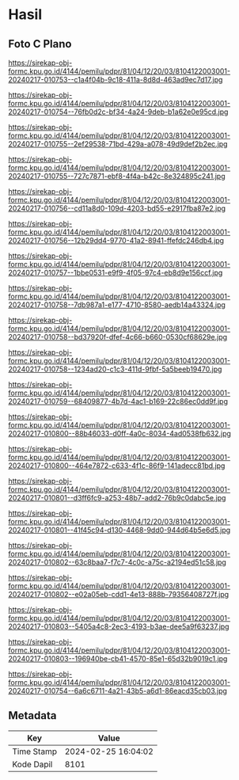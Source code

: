 # Hasil

## Foto C Plano

https://sirekap-obj-formc.kpu.go.id/4144/pemilu/pdpr/81/04/12/20/03/8104122003001-20240217-010753--c1a4f04b-9c18-411a-8d8d-463ad9ec7d17.jpg

https://sirekap-obj-formc.kpu.go.id/4144/pemilu/pdpr/81/04/12/20/03/8104122003001-20240217-010754--76fb0d2c-bf34-4a24-9deb-b1a62e0e95cd.jpg

https://sirekap-obj-formc.kpu.go.id/4144/pemilu/pdpr/81/04/12/20/03/8104122003001-20240217-010755--2ef29538-71bd-429a-a078-49d9def2b2ec.jpg

https://sirekap-obj-formc.kpu.go.id/4144/pemilu/pdpr/81/04/12/20/03/8104122003001-20240217-010755--727c7871-ebf8-4f4a-b42c-8e324895c241.jpg

https://sirekap-obj-formc.kpu.go.id/4144/pemilu/pdpr/81/04/12/20/03/8104122003001-20240217-010756--cd11a8d0-109d-4203-bd55-e2917fba87e2.jpg

https://sirekap-obj-formc.kpu.go.id/4144/pemilu/pdpr/81/04/12/20/03/8104122003001-20240217-010756--12b29dd4-9770-41a2-8941-ffefdc246db4.jpg

https://sirekap-obj-formc.kpu.go.id/4144/pemilu/pdpr/81/04/12/20/03/8104122003001-20240217-010757--1bbe0531-e9f9-4f05-97c4-eb8d9e156ccf.jpg

https://sirekap-obj-formc.kpu.go.id/4144/pemilu/pdpr/81/04/12/20/03/8104122003001-20240217-010758--7db987a1-e177-4710-8580-aedb14a43324.jpg

https://sirekap-obj-formc.kpu.go.id/4144/pemilu/pdpr/81/04/12/20/03/8104122003001-20240217-010758--bd37920f-dfef-4c66-b660-0530cf68629e.jpg

https://sirekap-obj-formc.kpu.go.id/4144/pemilu/pdpr/81/04/12/20/03/8104122003001-20240217-010758--1234ad20-c1c3-411d-9fbf-5a5beeb19470.jpg

https://sirekap-obj-formc.kpu.go.id/4144/pemilu/pdpr/81/04/12/20/03/8104122003001-20240217-010759--68409877-4b7d-4ac1-b169-22c86ec0dd9f.jpg

https://sirekap-obj-formc.kpu.go.id/4144/pemilu/pdpr/81/04/12/20/03/8104122003001-20240217-010800--88b46033-d0ff-4a0c-8034-4ad0538fb632.jpg

https://sirekap-obj-formc.kpu.go.id/4144/pemilu/pdpr/81/04/12/20/03/8104122003001-20240217-010800--464e7872-c633-4f1c-86f9-141adecc81bd.jpg

https://sirekap-obj-formc.kpu.go.id/4144/pemilu/pdpr/81/04/12/20/03/8104122003001-20240217-010801--d3ff6fc9-a253-48b7-add2-76b9c0dabc5e.jpg

https://sirekap-obj-formc.kpu.go.id/4144/pemilu/pdpr/81/04/12/20/03/8104122003001-20240217-010801--41f45c94-d130-4468-9dd0-944d64b5e6d5.jpg

https://sirekap-obj-formc.kpu.go.id/4144/pemilu/pdpr/81/04/12/20/03/8104122003001-20240217-010802--63c8baa7-f7c7-4c0c-a75c-a2194ed51c58.jpg

https://sirekap-obj-formc.kpu.go.id/4144/pemilu/pdpr/81/04/12/20/03/8104122003001-20240217-010802--e02a05eb-cdd1-4e13-888b-79356408727f.jpg

https://sirekap-obj-formc.kpu.go.id/4144/pemilu/pdpr/81/04/12/20/03/8104122003001-20240217-010803--5405a4c8-2ec3-4193-b3ae-dee5a9f63237.jpg

https://sirekap-obj-formc.kpu.go.id/4144/pemilu/pdpr/81/04/12/20/03/8104122003001-20240217-010803--196940be-cb41-4570-85e1-65d32b9019c1.jpg

https://sirekap-obj-formc.kpu.go.id/4144/pemilu/pdpr/81/04/12/20/03/8104122003001-20240217-010754--6a6c6711-4a21-43b5-a6d1-86eacd35cb03.jpg


## Metadata

| Key        | Value               |
| ---------- | ------------------- |
| Time Stamp | 2024-02-25 16:04:02 |
| Kode Dapil | 8101                |



